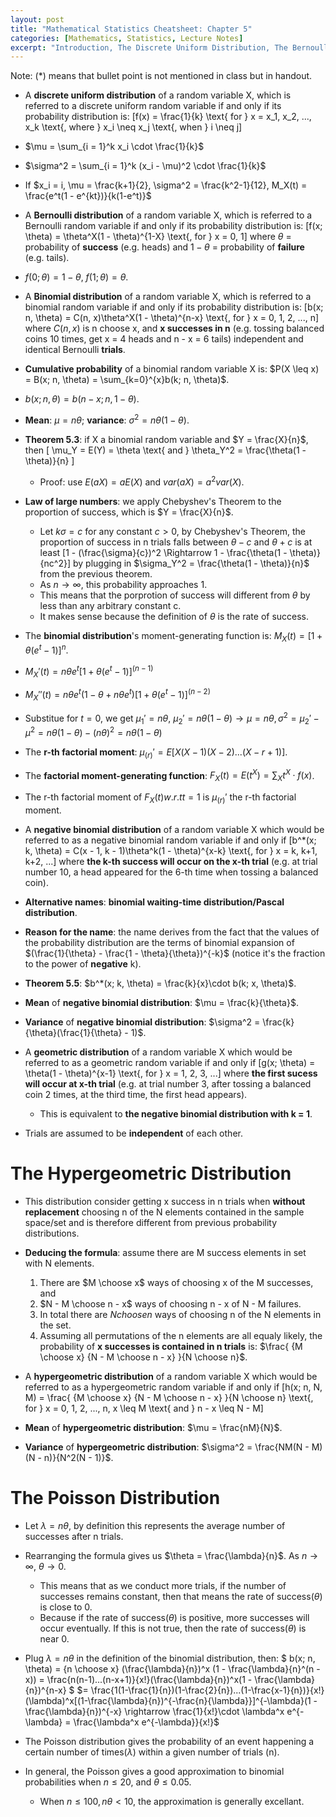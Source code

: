 ```yaml
---
layout: post
title: "Mathematical Statistics Cheatsheet: Chapter 5"
categories: [Mathematics, Statistics, Lecture Notes]
excerpt: "Introduction, The Discrete Uniform Distribution, The Bernoulli Distribution, The Binomial Distribution, The Negative Binomial and Geometric Distributions, The Hypergeometric Distribution, The Poisson Distribution, The Multinomial Distribution, The Multivariate Hypergeometric Distribution, The Theory in Practice"
---
```


Note: (*) means that bullet point is not mentioned in class but in handout.

- A **discrete uniform distribution** of a random variable X, which is referred to a discrete uniform random variable if and only if its probability distribution is: \[f(x) = \frac{1}{k} \text{ for } x = x_1, x_2, ..., x_k \text{, where } x_i \neq x_j \text{, when } i \neq j\]

- $\mu = \sum_{i = 1}^k x_i \cdot \frac{1}{k}$

- $\sigma^2 = \sum_{i = 1}^k (x_i - \mu)^2 \cdot \frac{1}{k}$

- If $x_i = i, \mu = \frac{k+1}{2}, \sigma^2 = \frac{k^2-1}{12}, M_X(t) = \frac{e^t(1 - e^{kt})}{k(1-e^t)}$

- A **Bernoulli distribution** of a random variable X, which is referred to a Bernoulli random variable if and only if its probability distribution is: \[f(x; \theta) = \theta^X(1 - \theta)^{1-X} \text{, for } x = 0, 1\] where $\theta$ = probability of **success** (e.g. heads) and $1 - \theta$ = probability of **failure** (e.g. tails).

- $f(0; \theta) = 1 - \theta$, $f(1; \theta) = \theta$.

- A **Binomial distribution** of a random variable X, which is referred to a binomial random variable if and only if its probability distribution is: \[b(x; n, \theta) = C(n, x)\theta^X(1 - \theta)^{n-x} \text{, for } x = 0, 1, 2, ..., n\] where $C(n, x)$ is n choose x, and **x successes in n** (e.g. tossing balanced coins 10 times, get x = 4 heads and n - x = 6 tails) independent and identical Bernoulli **trials**.

- **Cumulative probability** of a binomial random variable X is: $P(X \leq x) = B(x; n, \theta) = \sum_{k=0}^{x}b(k; n, \theta)$.

- $b(x; n, \theta) = b(n - x; n, 1 - \theta)$.

- **Mean**: $\mu = n\theta$; **variance**: $\sigma^2 = n\theta(1 - \theta)$.

- **Theorem 5.3**: if X a binomial random variable and $Y = \frac{X}{n}$, then \[ \mu_Y = E(Y) = \theta \text{ and } \theta_Y^2 = \frac{\theta(1 - \theta)}{n} \]
    - Proof: use $E(aX) = aE(X)$ and $var(aX) = a^2var(X)$.

- **Law of large numbers**: we apply Chebyshev's Theorem to the proportion of success, which is $Y = \frac{X}{n}$. 
    - Let $k\sigma = c$ for any constant $c > 0$, by Chebyshev's Theorem, the proportion of success in n trials falls between $\theta - c$ and $\theta + c$ is at least \[1 - (\frac{\sigma}{c})^2 \Rightarrow 1 - \frac{\theta(1 - \theta)}{nc^2}\] by plugging in $\sigma_Y^2 = \frac{\theta(1 - \theta)}{n}$ from the previous theorem. 
    - As $n \rightarrow \infty$, this probability approaches 1. 
    - This means that the porprotion of success will different from $\theta$ by less than any arbitrary constant c.
    - It makes sense because the definition of $\theta$ is the rate of success. 

- The **binomial distribution**'s moment-generating function is: $M_X(t) = [1 + \theta(e^t - 1)]^n$.

- $M_X'(t) = n\theta e^t[1 + \theta(e^t - 1)]^(n-1)$

- $M_X''(t) = n\theta e^t(1 - \theta + n\theta e^t)[1 + \theta(e^t - 1)]^(n-2)$

- Substitue for $t = 0$, we get $\mu_1' = n\theta$, $\mu_2' = n\theta(1 - \theta) \rightarrow \mu = n\theta, \sigma^2 = \mu_2' - \mu^2 = n\theta(1 - \theta) - (n\theta)^2 = n\theta(1 - \theta)$

- The **r-th factorial moment**: $\mu_{(r)}' = E[X(X - 1)(X - 2)...(X - r + 1)]$.

- The **factorial moment-generating function**: $F_X(t) = E(t^X) = \sum_X t^X \cdot f(x)$.

- The r-th factorial moment of $F_X(t) w.r.t t = 1$ is $\mu_{(r)}'$ the r-th factorial moment.

- A **negative binomial distribution** of a random variable X which would be referred to as a negative binomial random variable if and only if \[b^*(x; k, \theta) = C(x - 1, k - 1)\theta^k(1 - \theta)^{x-k} \text{, for } x = k, k+1, k+2, ...\] where **the k-th success will occur on the x-th trial** (e.g. at trial number 10, a head appeared for the 6-th time when tossing a balanced coin).

- **Alternative names**: **binomial waiting-time distribution/Pascal distribution**.

- **Reason for the name**: the name derives from the fact that the values of the probability distribution are the terms of binomial expansion of $(\frac{1}{\theta} - \frac{1 - \theta}{\theta})^{-k}$ (notice it's the fraction to the power of **negative** k).

- **Theorem 5.5**: $b^*(x; k, \theta) = \frac{k}{x}\cdot b(k; x, \theta)$.

- **Mean** of **negative binomial distribution**: $\mu = \frac{k}{\theta}$.

- **Variance** of **negative binomial distribution**: $\sigma^2 = \frac{k}{\theta}(\frac{1}{\theta} - 1)$.

- A **geometric distribution** of a random variable X which would be referred to as a geometric random variable if and only if \[g(x; \theta) = \theta(1 - \theta)^{x-1} \text{, for } x = 1, 2, 3, ...\] where **the first sucess will occur at x-th trial** (e.g. at trial number 3, after tossing a balanced coin 2 times, at the third time, the first head appears).
    - This is equivalent to **the negative binomial distribution with k = 1**.

- Trials are assumed to be **independent** of each other.

# The Hypergeometric Distribution

- This distribution consider getting x success in n trials when **without replacement** choosing n of the N elements contained in the sample space/set and is therefore different from previous probability distributions.

- **Deducing the formula**: assume there are M success elements in set with N elements.
    1. There are $M \choose x$ ways of choosing x of the M successes, and
    2. $N - M \choose n - x$ ways of choosing n - x of N - M failures.
    3. In total there are $N choose n$ ways of choosing n of the N elements in the set.
    4. Assuming all permutations of the n elements are all equaly likely, the probability of **x successes is contained in n trials** is: $\frac{ {M \choose x} {N - M \choose n - x} }{N \choose n}$.

- A **hypergeometric distribution** of a random variable X which would be referred to as a hypergeometric random variable if and only if \[h(x; n, N, M) = \frac{ {M \choose x} {N - M \choose n - x} }{N \choose n} \text{, for } x = 0, 1, 2, ..., n, x \leq M \text{ and } n - x \leq N - M\]

- **Mean** of **hypergeometric distribution**: $\mu = \frac{nM}{N}$.

- **Variance** of **hypergeometric distribution**: $\sigma^2 = \frac{NM(N - M)(N - n)}{N^2(N - 1)}$.

# The Poisson Distribution

- Let $\lambda = n\theta$, by definition this represents the average number of successes after n trials. 

- Rearranging the formula gives us $\theta = \frac{\lambda}{n}$. As $n \rightarrow \infty$, $\theta \rightarrow 0$. 
    - This means that as we conduct more trials, if the number of successes remains constant, then that means the rate of success($\theta$) is close to 0. 
    - Because if the rate of success($\theta$) is positive, more successes will occur eventually. If this is not true, then the rate of success($\theta$) is near 0. 

- Plug $\lambda = n\theta$ in the definition of the binomial distribution, then: $ b(x; n, \theta) = {n \choose x} (\frac{\lambda}{n})^x (1 - \frac{\lambda}{n}^(n - x)) = \frac{n(n-1)...(n-x+1)}{x!}(\frac{\lambda}{n})^x(1 - \frac{\lambda}{n})^{n-x} $ $= \frac{1(1-\frac{1}{n})(1-\frac{2}{n})...(1-\frac{x-1}{n})}{x!}(\lambda)^x[(1-\frac{\lambda}{n})^{-\frac{n}{\lambda}}]^{-\lambda}(1 - \frac{\lambda}{n})^{-x} \rightarrow \frac{1}{x!}\cdot \lambda^x e^{-\lambda} = \frac{\lambda^x e^{-\lambda}}{x!}$

- The Poisson distribution gives the probability of an event happening a certain number of times($\lambda$) within a given number of trials (n).

- In general, the Poisson gives a good approximation to binomial probabilities when $n \leq 20$, and $\theta \leq 0.05$. 
    - When $n \leq 100, n\theta < 10$, the approximation is generally excellant.